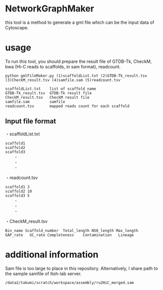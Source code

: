 # NetworkGraphMaker
this tool is a method to generate a gml file which can be the input data of Cytoscape.

# usage
To run this tool, you should prepare the result file of GTDB-Tk, CheckM, bwa (Hi-C reads to scaffolds, in sam format), readcount.
```
python gmlFileMaker.py (1)scaffoldList.txt (2)GTDB-Tk_result.tsv (3)CheckM_result.tsv (4)samfile.sam (5)readcount.tsv

scaffoldList.txt    list of scaffold name
GTDB-Tk_result.tsv  GTDB-Tk result file
CheckM_result.tsv   CheckM result file
samfile.sam         samfile
readcount.tsv       mapped reads count for each scaffold
```

## Input file format
・scaffoldList.txt
```
scaffold1
scaffold2
scaffold3
    ・
    ・
    ・
```
・readcount.tsv
```
scaffold1 3
scaffold2 10
scaffold3 5
    ・
    ・
    ・
```
・CheckM_result.tsv
```
Bin_name Scaffold_number  Total_length N50_length Max_length   GAP_rate   GC_rate Completeness    Contamination   Lineage
```

# additional information
Sam file is too large to place in this repository. Alternatively, I share path to the sample samfile of Itoh-lab server.
```
/data2/takumi/scratch/workspace/assembly/ru2HiC_merged.sam
```

